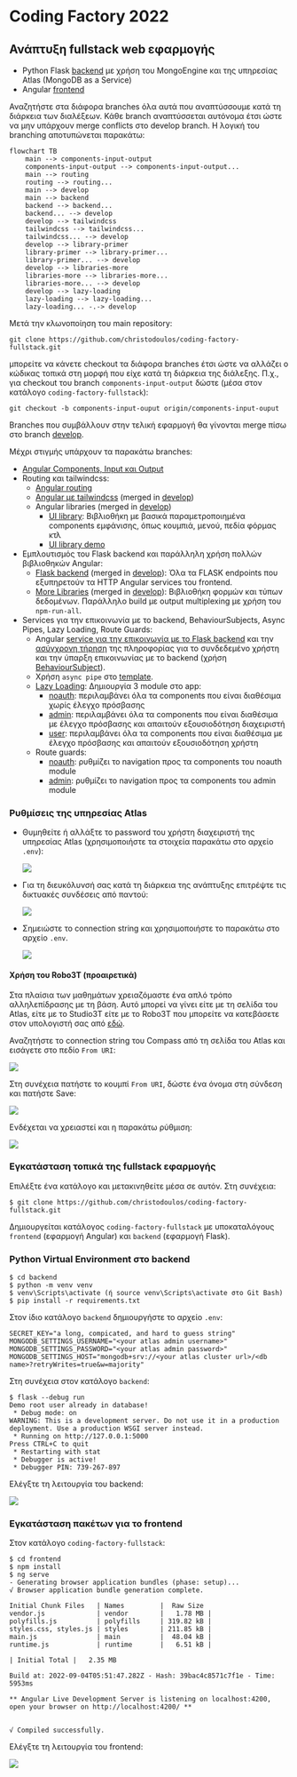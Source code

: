 # Coding Factory 2022

## Ανάπτυξη fullstack web εφαρμογής

- Python Flask [backend](https://github.com/christodoulos/coding-factory-fullstack/tree/develop/backend) με χρήση του MongoEngine και της υπηρεσίας Atlas (MongoDB as a Service)
- Angular [frontend](https://github.com/christodoulos/coding-factory-fullstack/tree/develop/frontend)

Αναζητήστε στα διάφορα branches όλα αυτά που αναπτύσσουμε κατά τη διάρκεια των διαλέξεων. Κάθε branch αναπτύσσεται αυτόνομα έτσι ώστε να μην υπάρχουν merge conflicts στο develop branch. H λογική του branching αποτυπώνεται παρακάτω:

```mermaid
flowchart TB
    main --> components-input-output
    components-input-output --> components-input-output...
    main --> routing
    routing --> routing...
    main --> develop
    main --> backend
    backend --> backend...
    backend... --> develop
    develop --> tailwindcss
    tailwindcss --> tailwindcss...
    tailwindcss... --> develop
    develop --> library-primer
    library-primer --> library-primer...
    library-primer... --> develop
    develop --> libraries-more
    libraries-more --> libraries-more...
    libraries-more... --> develop
    develop --> lazy-loading
    lazy-loading --> lazy-loading...
    lazy-loading... -.-> develop
```

Μετά την κλωνοποίηση του main repository:

```
git clone https://github.com/christodoulos/coding-factory-fullstack.git
```

μπορείτε να κάνετε checkout τα διάφορα branches έτσι ώστε να αλλάζει ο κώδικας τοπικά στη μορφή που είχε κατά τη διάρκεια της διάλεξης. Π.χ., για checkout του branch `components-input-output` δώστε (μέσα στον κατάλογο `coding-factory-fullstack`):

```
git checkout -b components-input-ouput origin/components-input-ouput
```

Branches που συμβάλλουν στην τελική εφαρμογή θα γίνονται merge πίσω στο branch [develop](https://github.com/christodoulos/coding-factory-fullstack/tree/develop).

Μέχρι στιγμής υπάρχουν τα παρακάτω branches:

- [Angular Components, Input και Output](https://github.com/christodoulos/coding-factory-fullstack/tree/components-input-ouput/frontend/src/app)
- Routing και tailwindcss:
  - [Angular routing](https://github.com/christodoulos/coding-factory-fullstack/tree/routing/frontend/src/app)
  - [Angular με tailwindcss](https://github.com/christodoulos/coding-factory-fullstack/tree/tailwindcss) (merged in [develop](https://github.com/christodoulos/coding-factory-fullstack/tree/develop))
  - Angular libraries (merged in [develop](https://github.com/christodoulos/coding-factory-fullstack/tree/develop))
    - [UI library](https://github.com/christodoulos/coding-factory-fullstack/tree/library-primer/frontend/projects/ui/src/lib): Βιβλιοθήκη με βασικά παραμετροποιημένα components εμφάνισης, όπως κουμπιά, μενού, πεδία φόρμας κτλ
    - [UI library demo](https://github.com/christodoulos/coding-factory-fullstack/tree/library-primer/frontend/src/app)
- Εμπλουτισμός του Flask backend και παράλληλη χρήση πολλών βιβλιοθηκών Angular:
  - [Flask backend](https://github.com/christodoulos/coding-factory-fullstack/tree/backend) (merged in [develop](https://github.com/christodoulos/coding-factory-fullstack/tree/develop)): Όλα τα FLASK endpoints που εξυπηρετούν τα HTTP Angular services του frontend.
  - [More Libraries](https://github.com/christodoulos/coding-factory-fullstack/tree/libraries-more) (merged in [develop](https://github.com/christodoulos/coding-factory-fullstack/tree/develop)): Βιβλιοθήκη φορμών και τύπων δεδομένων. Παράλληλο build με output multiplexing με χρήση του `npm-run-all`.
- Services για την επικοινωνία με το backend, BehaviourSubjects, Async Pipes, Lazy Loading, Route Guards:
  - Angular [service για την επικοινωνία με το Flask backend](https://github.com/christodoulos/coding-factory-fullstack/blob/libraries-more/frontend/src/app/backend.service.ts) και την [ασύγχρονη τήρηση](https://github.com/christodoulos/coding-factory-fullstack/blob/libraries-more/frontend/src/app/app.service.ts) της πληροφορίας για το συνδεδεμένο χρήστη και την ύπαρξη επικοινωνίας με το backend (χρήση [BehaviourSubject](https://www.learnrxjs.io/learn-rxjs/subjects/behaviorsubject)).
  - Χρήση `async pipe` στο [template](https://github.com/christodoulos/coding-factory-fullstack/blob/libraries-more/frontend/src/app/app.component.html).
  - [Lazy Loading](https://github.com/christodoulos/coding-factory-fullstack/tree/lazy-loading): Δημιουργία 3 module στο app:
    - [noauth](https://github.com/christodoulos/coding-factory-fullstack/tree/lazy-loading/frontend/src/app/noauth): περιλαμβάνει όλα τα components που είναι διαθέσιμα χωρίς έλεγχο πρόσβασης
    - [admin](https://github.com/christodoulos/coding-factory-fullstack/tree/lazy-loading/frontend/src/app/admin): περιλαμβάνει όλα τα components που είναι διαθέσιμα με έλεγχο πρόσβασης και απαιτούν εξουσιοδότηση διαχειριστή
    - [user](https://github.com/christodoulos/coding-factory-fullstack/tree/lazy-loading/frontend/src/app/user): περιλαμβάνει όλα τα components που είναι διαθέσιμα με έλεγχο πρόσβασης και απαιτούν εξουσιοδότηση χρήστη
  - Route guards:
    - [noauth](https://github.com/christodoulos/coding-factory-fullstack/blob/lazy-loading/frontend/src/app/noauth/noauth.guard.ts): ρυθμίζει το navigation προς τα components του noauth module
    - [admin](https://github.com/christodoulos/coding-factory-fullstack/blob/lazy-loading/frontend/src/app/admin/admin.guard.ts): ρυθμίζει το navigation προς τα components του admin module

### Ρυθμίσεις της υπηρεσίας Atlas

- Θυμηθείτε ή αλλάξτε το password του χρήστη διαχειριστή της υπηρεσίας Atlas (χρησιμοποιήστε τα στοιχεία παρακάτω στο αρχείο `.env`):

  ![](img/atlas-admin.png)

- Για τη διευκόλυνσή σας κατά τη διάρκεια της ανάπτυξης επιτρέψτε τις δικτυακές συνδέσεις από παντού:

  ![](img/atlas-network.png)

- Σημειώστε το connection string και χρησιμοποιήστε το παρακάτω στο αρχείο `.env`.

  ![](img/atlas-connect.png)

#### Χρήση του Robo3T (προαιρετικά)

Στα πλαίσια των μαθημάτων χρειαζόμαστε ένα απλό τρόπο αλληλεπίδρασης με τη βάση. Αυτό μπορεί να γίνει είτε με τη σελίδα του Atlas, είτε με το Studio3T είτε με το Robo3T που μπορείτε να κατεβάσετε στον υπολογιστή σας από [εδώ](https://github.com/Studio3T/robomongo).

Αναζητήστε το connection string του Compass από τη σελίδα του Atlas και εισάγετε στο πεδίο `From URI`:

![](img/robo3t-from-uri.png)

Στη συνέχεια πατήστε το κουμπί `From URI`, δώστε ένα όνομα στη σύνδεση και πατήστε Save:

![](img/robo3t-replica-set.png)

Ενδέχεται να χρειαστεί και η παρακάτω ρύθμιση:

![](img/robo3t-tls.png)

### Εγκατάσταση τοπικά της fullstack εφαρμογής

Επιλέξτε ένα κατάλογο και μετακινηθείτε μέσα σε αυτόν. Στη συνέχεια:

```
$ git clone https://github.com/christodoulos/coding-factory-fullstack.git
```

Δημιουργείται κατάλογος `coding-factory-fullstack` με υποκαταλόγους `frontend` (εφαρμογή Angular) και `backend` (εφαρμογή Flask).

### Python Virtual Environment στο backend

```
$ cd backend
$ python -m venv venv
$ venv\Scripts\activate (ή source venv\Scripts\activate στο Git Bash)
$ pip install -r requirements.txt
```

Στον ίδιο κατάλογο `backend` δημιουργήστε το αρχείο `.env`:

```
SECRET_KEY="a long, compicated, and hard to guess string"
MONGODB_SETTINGS_USERNAME="<your atlas admin username>"
MONGODB_SETTINGS_PASSWORD="<your atlas admin password>"
MONGODB_SETTINGS_HOST="mongodb+srv://<your atlas cluster url>/<db name>?retryWrites=true&w=majority"
```

Στη συνέχεια στον κατάλογο `backend`:

```
$ flask --debug run
Demo root user already in database!
 * Debug mode: on
WARNING: This is a development server. Do not use it in a production deployment. Use a production WSGI server instead.
 * Running on http://127.0.0.1:5000
Press CTRL+C to quit
 * Restarting with stat
 * Debugger is active!
 * Debugger PIN: 739-267-897
```

Ελέγξτε τη λειτουργία του backend:

![](img/flask-backend.png)

### Εγκατάσταση πακέτων για το frontend

Στον κατάλογο `coding-factory-fullstack`:

```
$ cd frontend
$ npm install
$ ng serve
- Generating browser application bundles (phase: setup)...
√ Browser application bundle generation complete.

Initial Chunk Files   | Names         |  Raw Size
vendor.js             | vendor        |   1.78 MB |
polyfills.js          | polyfills     | 319.82 kB |
styles.css, styles.js | styles        | 211.85 kB |
main.js               | main          |  48.04 kB |
runtime.js            | runtime       |   6.51 kB |

| Initial Total |   2.35 MB

Build at: 2022-09-04T05:51:47.282Z - Hash: 39bac4c8571c7f1e - Time: 5953ms

** Angular Live Development Server is listening on localhost:4200, open your browser on http://localhost:4200/ **


√ Compiled successfully.
```

Ελέγξτε τη λειτουργία του frontend:

![](img/angular-frontend.png)
